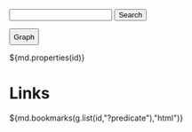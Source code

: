 <div>
<form action="/search.html" method="get" id="searchForm">
<input type="search" name="q" value="" autocomplete="off"/>
<input type="hidden" name="pg" value="0"/>
<input type="submit" value="Search"/>
</form>
<span><a href="diagram2.html?id=${id}"><button style="height:30px">Graph</button></a></span>
</div>

${md.properties(id)}
# Links 
${md.bookmarks(g.list(id,"?predicate"),"html")}

